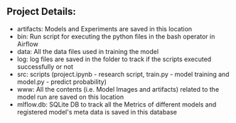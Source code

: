 <h2>Project Details: </h2>
<ul>
<li> artifacts: Models and Experiments are saved in this location</li>
<li> bin: Run script for executing the python files in the bash operator in Airflow </li>
<li> data: All the data files used in training the model </li>
<li> log: log files are saved in the folder to track if the scripts executed successfully or not </li>
<li> src: scripts (project.ipynb - research script, train.py - model training and model.py - predict probability) </li>
<li> www: All the contents (i.e. Model Images and artifacts) related to the model run are saved on this location </li>
<li> mlflow.db: SQLite DB to track all the Metrics of different models and registered model's meta data is saved in this database </li>
</ul>
